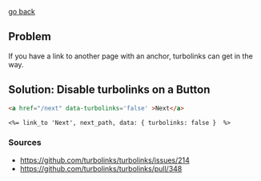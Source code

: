 [go back](https://github.com/andrerferrer/quickTips#quicktips)

## Problem

If you have a link to another page with an anchor, turbolinks can get in the way.

## Solution: Disable turbolinks on a Button

```html
<a href="/next" data-turbolinks='false' >Next</a>
```

```erb
<%= link_to 'Next', next_path, data: { turbolinks: false }  %>
```

### Sources
- https://github.com/turbolinks/turbolinks/issues/214
- https://github.com/turbolinks/turbolinks/pull/348
